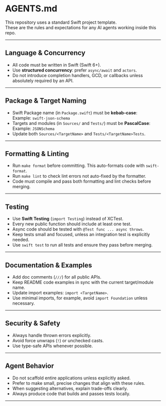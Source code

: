 # AGENTS.md

This repository uses a standard Swift project template.  
These are the rules and expectations for any AI agents working inside this repo.

---

## Language & Concurrency
- All code must be written in Swift (Swift 6+).
- Use **structured concurrency**: prefer `async/await` and `actors`.
- Do not introduce completion handlers, GCD, or callbacks unless absolutely required by an API.

---

## Package & Target Naming
- Swift Package name (in `Package.swift`) must be **kebab-case**:  
  Example: `swift-json-schema`
- Targets and modules (in `Sources/` and `Tests/`) must be **PascalCase**:  
  Example: `JSONSchema`
- Update both `Sources/<TargetName>` and `Tests/<TargetName>Tests`.

---

## Formatting & Linting
- Run `make format` before committing. This auto-formats code with `swift-format`.
- Run `make lint` to check lint errors not auto-fixed by the formatter.
- Code must compile and pass both formatting and lint checks before merging.

---

## Testing
- Use **Swift Testing** (`import Testing`) instead of XCTest.
- Every new public function should include at least one test.
- Async code should be tested with `@Test func ... async throws`.
- Keep tests small and focused, unless an integration test is explicitly needed.
- Use `swift test` to run all tests and ensure they pass before merging.

---

## Documentation & Examples
- Add doc comments (`///`) for all public APIs.
- Keep README code examples in sync with the current target/module name.
- Update import examples: `import <TargetName>`.
- Use minimal imports, for example, avoid `import Foundation` unless necessary.

---

## Security & Safety
- Always handle thrown errors explicitly.
- Avoid force unwraps (`!`) or unchecked casts.
- Use type-safe APIs whenever possible.

---

## Agent Behavior
- Do not scaffold entire applications unless explicitly asked.
- Prefer to make small, precise changes that align with these rules.
- When suggesting alternatives, explain trade-offs clearly.
- Always produce code that builds and passes tests locally.

---
